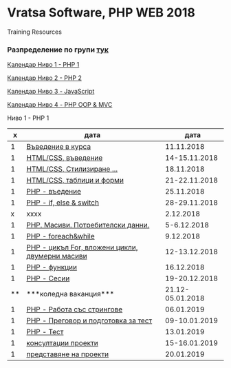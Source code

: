 # Vratsa Software, PHP WEB 2018
Training Resources

<h3>Разпределение по групи <a href="https://docs.google.com/spreadsheets/d/1io_9_z07-AK52bFqosF3X9LNQBeQKlnBbhj4NIytmAE/edit?usp=sharing" target="_blank"> тук </a></h3>
<p><a href="#php1"> Календар Ниво 1 - РНР 1 </a></p>
<p><a href="" target="_blank"> Календар Ниво 2 - РНР 2 </a></p>
<p><a href="" target="_blank"> Календар Ниво 3 - JavaScript </a></p>
<p><a href="" target="_blank"> Календар Ниво 4 - PHP OOP & MVC </a></p>
<a name="php1">Ниво 1 - РНР 1</a> 
<table>
		<thead>
			<tr>
				<th>х</th>
				<th>дата</th>
				<th>дата</th>
			</tr>
		</thead>
		<tbody>
			<tr>
				<td>1</td>
				<td><a href="https://github.com/miletomova/VSO-PHP-WEB-2018/tree/master/01_PHP_1/01_Intro">Въведение в курса</a></td>
				<td>11.11.2018</td>
			</tr>
			<tr>
				<td>1</td>
				<td><a href="">HTML/CSS, въведение</a></td>
				<td>14-15.11.2018</td>
			</tr>
			<tr>
				<td>1</td>
				<td><a href="">HTML/CSS, Стилизиране ...</a></td>
				<td>18.11.2018</td>
			</tr>
			<tr>
				<td>1</td>
				<td><a href="">HTML/CSS, таблици и форми</a></td>
				<td>21-22.11.2018</td>
			</tr>
			<tr>
				<td>1</td>
				<td><a href="">PHP - въедение</a></td>
				<td>25.11.2018</td>
			</tr>
			<tr>
				<td>1</td>
				<td><a href="">PHP - if, else & switch</a></td>
				<td>28-29.11.2018</td>
			</tr>
			<tr>
				<td>х</td>
				<td>хххх</td>
				<td>2.12.2018</td>
			</tr>
			<tr>
				<td>1</td>
				<td><a href="">PHP. Масиви. Потребителски данни.</a></td>
				<td>5-6.12.2018</td>
			</tr>
			<tr>
				<td>1</td>
				<td><a href="">PHP - foreach&while</a></td>
				<td>9.12.2018</td>
			</tr>
			<tr>
				<td>1</td>
				<td><a href="">PHP - цикъл For, вложени цикли, двумерни масиви</a></td>
				<td>12-13.12.2018</td>
			</tr>
			<tr>
				<td>1</td>
				<td><a href="">PHP - функции</a></td>
				<td>16.12.2018</td>
			</tr>
			<tr>
				<td>1</td>
				<td><a href="">PHP - Сесии</a></td>
				<td>19-20.12.2018</td>
			</tr>
			<tr>
				<td>**</td>
				<td>***коледна ваканция***</td>
				<td>21.12-05.01.2018</td>
			</tr>
			<tr>
				<td>1</td>
				<td><a href="">PHP - Работа със стрингове</a></td>
				<td>06.01.2019</td>
			</tr>
			<tr>
				<td>1</td>
				<td><a href="">PHP - Преговор и подготовка за тест</a></td>
				<td>09-10.01.2019</td>
			</tr>
			<tr>
				<td>1</td>
				<td><a href="">PHP - Тест</a></td>
				<td>13.01.2019</td>
			</tr>
			<tr>
				<td>1</td>
				<td><a href="">консултации проекти</a></td>
				<td>15-16.01.2019</td>
			</tr>
			<tr>
				<td>1</td>
				<td><a href="">представяне на проекти</a></td>
				<td>20.01.2019</td>
			</tr>
		</tbody>
	</table>
